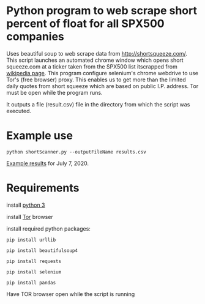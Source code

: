 # Python program to web scrape short percent of float for all SPX500 companies
Uses beautiful soup to web scrape data from http://shortsqueeze.com/. This script launches an automated chrome window which opens short squeeze.com at a ticker taken from the SPX500 list itscrapped from [wikipedia page](http://en.wikipedia.org/wiki/List_of_S%26P_500_companies).
This program configure selenium's chrome webdrive to use Tor's (free browser) proxy. This enables us to get more than the limited daily quotes from short squeeze which are based on public I.P. address. Tor must be open while the program runs.

It outputs a file (result.csv) file in the directory from which the script was executed.

# Example use
```
python shortScanner.py --outputFileName results.csv
```
[Example results](./ExampleResults.csv) for ‎July ‎7, ‎2020.

# Requirements
install [python 3](https://www.python.org/downloads)

install [Tor](https://www.torproject.org/download/) browser

install required python packages:

```pip install urllib```

```pip install beautifulsoup4```

```pip install requests```

```pip install selenium```

```pip install pandas```
	
Have TOR browser open while the script is running